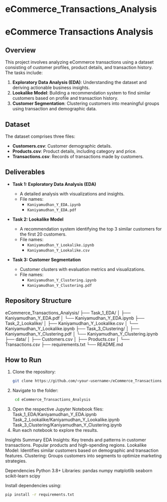# eCommerce_Transactions_Analysis

# eCommerce Transactions Analysis

## Overview
This project involves analyzing eCommerce transactions using a dataset consisting of customer profiles, product details, and transaction history. The tasks include:
1. **Exploratory Data Analysis (EDA)**: Understanding the dataset and deriving actionable business insights.
2. **Lookalike Model**: Building a recommendation system to find similar customers based on profile and transaction history.
3. **Customer Segmentation**: Clustering customers into meaningful groups using transaction and demographic data.

## Dataset
The dataset comprises three files:
- **Customers.csv**: Customer demographic details.
- **Products.csv**: Product details, including category and price.
- **Transactions.csv**: Records of transactions made by customers.

## Deliverables
- **Task 1: Exploratory Data Analysis (EDA)**
  - A detailed analysis with visualizations and insights.
  - File names: 
    - `Kaniyamudhan_Y_EDA.ipynb`
    - `Kaniyamudhan_Y_EDA.pdf`

- **Task 2: Lookalike Model**
  - A recommendation system identifying the top 3 similar customers for the first 20 customers.
  - File names: 
    - `Kaniyamudhan_Y_Lookalike.ipynb`
    - `Kaniyamudhan_Y_Lookalike.csv`

- **Task 3: Customer Segmentation**
  - Customer clusters with evaluation metrics and visualizations.
  - File names: 
    - `Kaniyamudhan_Y_Clustering.ipynb`
    - `Kaniyamudhan_Y_Clustering.pdf`

## Repository Structure
eCommerce_Transactions_Analysis/
├── Task_1_EDA/
│   ├── Kaniyamudhan_Y_EDA.pdf
│   └── Kaniyamudhan_Y_EDA.ipynb
├── Task_2_Lookalike/
│   ├── Kaniyamudhan_Y_Lookalike.csv
│   └── Kaniyamudhan_Y_Lookalike.ipynb
├── Task_3_Clustering/
│   ├── Kaniyamudhan_Y_Clustering.pdf
│   └── Kaniyamudhan_Y_Clustering.ipynb
├── data/
│   ├── Customers.csv
│   ├── Products.csv
│   └── Transactions.csv
├── requirements.txt
└── README.md


## How to Run
1. Clone the repository:
   ```bash
   git clone https://github.com/<your-username>/eCommerce_Transactions_Analysis.git
2. Navigate to the folder:
   ```bash
    cd eCommerce_Transactions_Analysis
3. Open the respective Jupyter Notebook files:
   Task_1_EDA/Kaniyamudhan_Y_EDA.ipynb
   Task_2_Lookalike/Kaniyamudhan_Y_Lookalike.ipynb
   Task_3_Clustering/Kaniyamudhan_Y_Clustering.ipynb
4. Run each notebook to explore the results.

Insights Summary
EDA Insights:
Key trends and patterns in customer transactions.
Popular products and high-spending regions.
Lookalike Model:
Identifies similar customers based on demographic and transaction features.
Clustering:
Groups customers into segments to optimize marketing strategies.

Dependencies
Python 3.8+
Libraries:
pandas
numpy
matplotlib
seaborn
scikit-learn
scipy

Install dependencies using:
```bash
pip install -r requirements.txt
